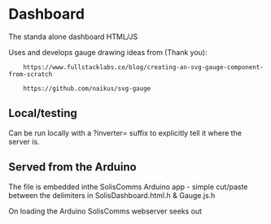# Dashboard

The standa alone dashboard HTML/JS

Uses and develops gauge drawing ideas from (Thank you):

		https://www.fullstacklabs.co/blog/creating-an-svg-gauge-component-from-scratch
		
		https://github.com/naikus/svg-gauge

## Local/testing 
Can be run locally with a ?inverter=<ip> suffix to explicitly tell it where the server is.

## Served from the Arduino
The file is embedded inthe SolisComms Arduino app - simple cut/paste between the delimiters in SolisDashboard.html.h & Gauge.js.h

On loading the Arduino SolisComms webserver seeks out <Script> then <solis.local> and changes the latter to the actual arduino IP address so the client side requests data on IP rather than mDNS domain name. Going raw IP seemed more stable.

## Structure
Some basic CSS/HTML,

An update() routine to call <server>/R?address=.... to retreive JSON formatted inverter registers
  The value is passed for display on gauges.
  Then calls itself with a simple timeout.

A time() routeine to display 'as at' information. The clock/time is local, but checks periodcially that the server retreival routine is returning data and doesn't update if things stop.

